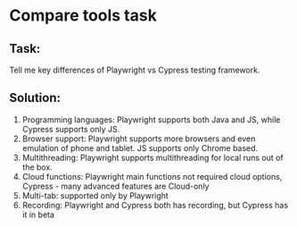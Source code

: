 # Compare tools task
## Task: 
Tell me key differences of Playwright vs Cypress testing framework.

## Solution:
1. Programming languages: Playwright supports both Java and JS, while Cypress supports only JS. 
2. Browser support: Playwright supports more browsers and even emulation of phone and tablet. JS supports only Chrome based. 
3. Multithreading: Playwright supports multithreading for local runs out of the box. 
4. Cloud functions: Playwright main functions not required cloud options, Cypress - many advanced features are Cloud-only 
5. Multi-tab: supported only by Playwright 
6. Recording: Playwright and Cypress both has recording, but Cypress has it in beta

